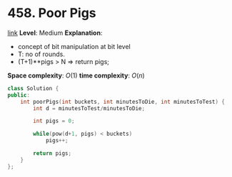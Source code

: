 # 458. Poor Pigs

[link](https://leetcode.com/problems/poor-pigs/)
**Level**: Medium
**Explanation**:

- concept of bit manipulation at bit level
- T: no of rounds.
- (T+1)\*\*pigs > N => return pigs;

**Space complexity**: $O(1)$
**time complexity**: $O(n)$

```cpp
class Solution {
public:
    int poorPigs(int buckets, int minutesToDie, int minutesToTest) {
        int d = minutesToTest/minutesToDie;

        int pigs = 0;

        while(pow(d+1, pigs) < buckets)
            pigs++;

        return pigs;
    }
};

```
